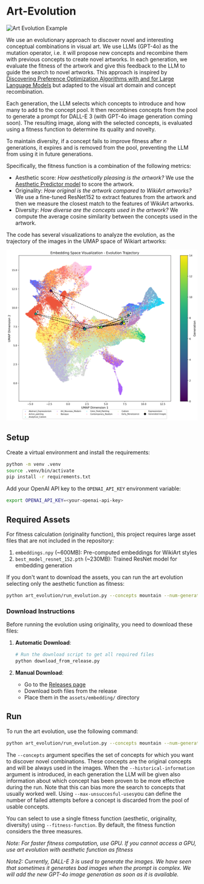 # Art-Evolution

![Art Evolution Example](media/romanticism-mountain.gif)

We use an evolutionary approach to discover novel and interesting conceptual combinations in visual art. We use LLMs (GPT-4o) as the mutation operator, i.e. it will propose new concepts and recombine them with previous concepts to create novel artworks. In each generation, we evaluate the fitness of the artwork and give this feedback to the LLM to guide the search to novel artworks. This approach is inspired by [Discovering Preference Optimization Algorithms with and for Large Language Models](https://arxiv.org/abs/2406.08414) but adapted to the visual art domain and concept recombination.

Each generation, the LLM selects which concepts to introduce and how many to add to the concept pool. It then recombines concepts from the pool to generate a prompt for DALL-E 3 (with GPT-4o image generation coming soon). The resulting image, along with the selected concepts, is evaluated using a fitness function to determine its quality and novelty.  

To maintain diversity, if a concept fails to improve fitness after *n* generations, it expires and is removed from the pool, preventing the LLM from using it in future generations.

Specifically, the fitness function is a combination of the following metrics:
- Aesthetic score: *How aesthetically pleasing is the artwork?* We use the [Aesthetic Predictor model](https://github.com/discus0434/aesthetic-predictor-v2-5) to score the artwork.
- Originality: *How original is the artwork compared to WikiArt artworks?* We use a fine-tuned ResNet152 to extract features from the artwork and then we measure the closest match to the features of WikiArt artworks.
- Diversity: *How diverse are the concepts used in the artwork?* We compute the average cosine similarity between the concepts used in the artwork.

The code has several visualizations to analyze the evolution, as the trajectory of the images in the UMAP space of Wikiart artworks:

![Art Evolution trajectories](media/dragon-embedding.png)


## Setup

Create a virtual environment and install the requirements:

```bash
python -m venv .venv
source .venv/bin/activate
pip install -r requirements.txt
```
Add your OpenAI API key to the `OPENAI_API_KEY` environment variable:

```bash
export OPENAI_API_KEY=<your-openai-api-key>
```

## Required Assets

For fitness calculation (originality function), this project requires large asset files that are not included in the repository:

1. `embeddings.npy` (~600MB): Pre-computed embeddings for WikiArt styles
2. `best_model_resnet_152.pth` (~230MB): Trained ResNet model for embedding generation

If you don't want to download the assets, you can run the art evolution selecting only the aesthetic function as fitness: 

```bash
python art_evolution/run_evolution.py --concepts mountain --num-generations 10 --fitness-function aesthetic
```

### Download Instructions

Before running the evolution using originality, you need to download these files:

1. **Automatic Download**:
   ```bash
   # Run the download script to get all required files
   python download_from_release.py
   ```

2. **Manual Download**:
   - Go to the [Releases page](https://github.com/alejandrohdez00/art-evolution/releases/tag/v1.0.0)
   - Download both files from the release
   - Place them in the `assets/embedding/` directory

## Run
To run the art evolution, use the following command:

```bash
python art_evolution/run_evolution.py --concepts mountain --num-generations 10
```

The `--concepts` argument specifies the set of concepts for which you want to discover novel combinations. These concepts are the original concepts and will be always used in the images.
When the `--historical-information` argument is introduced, in each generation the LLM will be given also information about which concept has been proven to be more effective during the run. Note that this can bias more the search to concepts that usually worked well.
Using `--max-unsuccesful-uses`you can define the number of failed attempts before a concept is discarded from the pool of usable concepts.

You can select to use a single fitness function (aesthetic, originality, diversity) using `--fitness-function`. By default, the fitness function considers the three measures.

*Note: For faster fitness computation, use GPU. If you cannot access a GPU, use art evolution with aesthetic function as fitness*

*Note2: Currently, DALL-E 3 is used to generate the images. We have seen that sometimes it generates bad images when the prompt is complex. We will add the new GPT-4o image generation as soon as it is available.*

